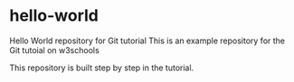# hello-world
Hello World repository for Git tutorial
This is an example repository for the Git tutoial on w3schools

This repository is built step by step in the tutorial.